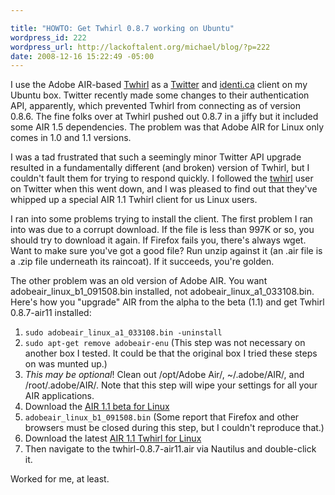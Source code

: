 ```yaml
--- 

title: "HOWTO: Get Twhirl 0.8.7 working on Ubuntu"
wordpress_id: 222
wordpress_url: http://lackoftalent.org/michael/blog/?p=222
date: 2008-12-16 15:22:49 -05:00
---
```

I use the Adobe AIR-based <a href="http://twhirl.org/">Twhirl</a> as a <a href="http://twitter.com/">Twitter</a> and <a href="http://identi.ca/">identi.ca</a> client on my Ubuntu box.  Twitter recently made some changes to their authentication API, apparently, which prevented Twhirl from connecting as of version 0.8.6.  The fine folks over at Twhirl pushed out 0.8.7 in a jiffy but it included some AIR 1.5 dependencies.  The problem was that Adobe AIR for Linux only comes in 1.0 and 1.1 versions.

I was a tad frustrated that such a seemingly minor Twitter API upgrade resulted in a fundamentally different (and broken) version of Twhirl, but I couldn't fault them for trying to respond quickly.  I followed the <a href="http://twitter.com/twhirl">twhirl</a> user on Twitter when this went down, and I was pleased to find out that they've whipped up a special AIR 1.1 Twhirl client for us Linux users.

I ran into some problems trying to install the client.  The first problem I ran into was due to a corrupt download.  If the file is less than 997K or so, you should try to download it again.  If Firefox fails you, there's always wget.  Want to make sure you've got a good file?  Run unzip against it (an .air file is a .zip file underneath its raincoat).  If it succeeds, you're golden.

The other problem was an old version of Adobe AIR.  You want adobeair_linux_b1_091508.bin installed, not adobeair_linux_a1_033108.bin.  Here's how you "upgrade" AIR from the alpha to the beta (1.1) and get Twhirl 0.8.7-air11 installed:
<ol>
<li><code>sudo adobeair_linux_a1_033108.bin -uninstall</code></li>
<li><code>sudo apt-get remove adobeair-enu</code> (This step was not necessary on another box I tested.  It could be that the original box I tried these steps on was munted up.)</li>
<li><em>This may be optional</em>!  Clean out /opt/Adobe Air/, ~/.adobe/AIR/, and /root/.adobe/AIR/.  Note that this step will wipe your settings for all your AIR applications.
<li>Download the <a href="http://labs.adobe.com/downloads/air_linux.html">AIR 1.1 beta for Linux</a></li>
<li><code>adobeair_linux_b1_091508.bin</code>  (Some report that Firefox and other browsers must be closed during this step, but I couldn't reproduce that.)</li>
<li>Download the latest <a href="http://www.twhirl.org/files/twhirl-0.8.7-air11.air">AIR 1.1 Twhirl for Linux</a></li>
<li>Then navigate to the twhirl-0.8.7-air11.air via Nautilus and double-click it.</li>
</ol>
Worked for me, at least.
